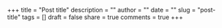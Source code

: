 +++
title = "Post title"
description = ""
author = ""
date = ""
slug = "post-title"
tags = []
draft = false
share = true
comments = true
+++

